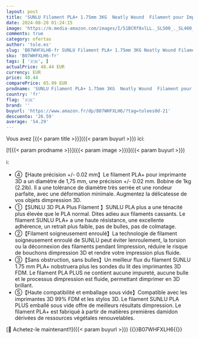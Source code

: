 ```yaml
---
layout: post
title: 'SUNLU Filament PLA+ 1.75mm 3KG  Neatly Wound  Filament pour Imprimante 3D  Filament PLA Plus Résistant  Precisione Dimensionale +/- 0.02mm  Bobina da 1kg  2.2 LBS  Noir+Or Clair+Argent'
date: 2024-08-28 01:24:15
image: 'https://m.media-amazon.com/images/I/51BCRf8xlLL._SL500_._SL400_.jpg'
comments: true
category: ofertas
author: 'tole.es'
slug: 'B07WHFXLH6-fr SUNLU Filament PLA+ 1.75mm 3KG Neatly Wound Filament pour...'
sku: 'B07WHFXLH6-fr'
tags: [ '🇫🇷', ]
actualPrice: 48.44 EUR
currency: EUR
price: 48.44
comparePrice: 65.99 EUR
prodname: 'SUNLU Filament PLA+ 1.75mm 3KG  Neatly Wound  Filament pour Imprimante 3D  Filament PLA Plus Résistant  Precisione Dimensionale +/- 0.02mm  Bobina da 1kg  2.2 LBS  Noir+Or Clair+Argent'
country: 'fr'
flag: '🇫🇷'
brand: ''
buyurl: 'https://www.amazon.fr/dp/B07WHFXLH6/?tag=tolees0d-21'
descuento: '26.59'
average: '54.29'
---
```


Vous avez [{{< param title >}}]({{< param buyurl >}}) ici:

[![{{< param prodname >}}]({{< param image >}})]({{< param buyurl >}})

ℹ️:

- ④【Haute précision +/- 0.02 mm】Le filament PLA+ pour imprimante 3D a un diamètre de 1,75 mm, une précision +/- 0.02 mm. Bobine de 1kg (2.2lb). Il a une tolérance de diamètre très serrée et une rondeur parfaite, avec une déformation minimale. Augmentez la délicatesse de vos objets dimpression 3D.
- ①【SUNLU 3D PLA Plus Filament 】SUNLU PLA plus a une ténacité plus élevée que le PLA normal. Dites adieu aux filaments cassants. Le filament SUNLU PLA+ a une haute résistance, une excellente adhérence, un retrait plus faible, pas de bulles, pas de colmatage.
- ②【Filament soigneusement enroulé】La technologie de filament soigneusement enroulé de SUNLU peut éviter lenroulement, la torsion ou la déconnexion des filaments pendant limpression, réduire le risque de bouchons dimpression 3D et rendre votre impression plus fluide.
- ③【Sans obstruction, sans bulles】Un meilleur flux du filament SUNLU 1.75 mm PLA+ nobstruera plus les sondes du lit des imprimantes 3D FDM. Le filament PLA PLUS ne contient aucune impureté, aucune bulle et le processus dimpression est fluide, permettant dimprimer en 3D brillant.
- ⑤【Haute compatibilité et emballage sous vide】Compatible avec les imprimantes 3D 99% FDM et les stylos 3D. Le filament SUNLU PLA PLUS emballé sous vide offre de meilleurs résultats dimpression. Le filament PLA+ est fabriqué à partir de matières premières damidon dérivées de ressources végétales renouvelables.

[🛒 Achetez-le maintenant!!]({{< param buyurl >}})
{{<world>}}B07WHFXLH6{{</world>}}
